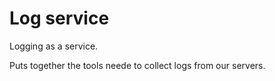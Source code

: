 Log service
===========

Logging as a service.

Puts together the tools neede to collect logs from our servers.
